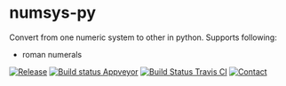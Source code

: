 # numsys-py
Convert from one numeric system to other in python.
Supports following:
* roman numerals

[![Release](https://img.shields.io/github/release/zifter/numsys-py.svg)][releases-url]
[![Build status Appveyor](https://ci.appveyor.com/api/projects/status/github/zifter/numsys-py?branch=master&svg=true)][appveyor-url]
[![Build Status Travis CI](https://travis-ci.org/zifter/numsys-py.svg?branch=master)][travis-url]
[![Contact](https://img.shields.io/badge/telegram-write%20me-blue.svg)][telegram-url]

[releases-url]: https://github.com/zifter/numsys-py/releases
[travis-url]: https://travis-ci.org/zifter/numsys-py
[appveyor-url]: https://ci.appveyor.com/project/zifter/numsys-py
[telegram-url]: https://t.me/zifter